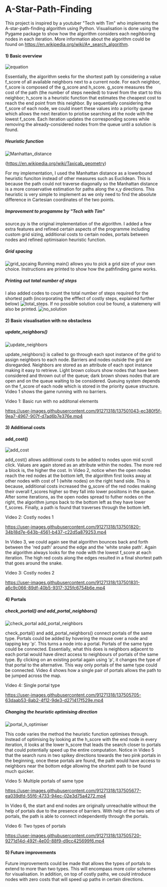 # A-Star-Path-Finding

This project is inspired by a youtuber "Tech with Tim" who implements the A-star-path-finding algorithm using Python. Visualisation is done using the Pygame package to show how the algorithm considers each negihboring nodes in each iteration. More information about the algorithm could be found on https://en.wikipedia.org/wiki/A*_search_algorithm.

#### 1) Basic overview
![equation](https://user-images.githubusercontent.com/91271318/137495297-7b3dde30-8212-4182-bf15-2be5a79811eb.png)

Essentially, the algorithm seeks for the shortest path by considering a value f_score of all available neighbors next to a current node. For each neighbor, f_score is composed of the g_score and h_score. g_score measures the cost of the path (the number of steps needed) to travel from the start to this neighbor; h_score is a heuristic function that estimates the cheapest cost to reach the end point from this neighbor. By sequentially considering the f_score of each node, we could insert these values into a priority queue which allows the next iteration to priotise searching at the node with the lowest f_score. Each iteration updates the corresponding scores while removing the already-considered nodes from the queue until a solution is found. 

##### Heuristic function
![Manhattan_distance](https://user-images.githubusercontent.com/91271318/137496871-1b7b3446-afb1-465c-9230-c9e8fd46c85c.png)

(https://en.wikipedia.org/wiki/Taxicab_geometry)

For my implementation, I used the Manhattan distance as a lowerbound heuristic funciton instead of other measures such as Euclidean. This is because the path could not traverse diagonally so the Manhattan distance is a more conservative estimation for paths along the x,y directions. This heuristic is very simple to implement as we only need to find the absolute difference in Cartesian coordinates of the two points. 

##### Improvement to progamme by "Tech with Tim"
source.py is the original implementation of the algorithm. I added a few extra features and refined certain aspects of the programme including custom grid sizing, additional costs to certain nodes, portals between nodes and refined optimisaion heuristic function.

##### Grid spacing
![grid_spcaing](https://user-images.githubusercontent.com/91271318/137500839-105d0726-c39f-469f-9606-ba1df9ae3758.png)
Running main() allows you to pick a grid size of your own choice. Instructions are printed to show how the pathfinding game works.

##### Printing out total number of steps
I also added codes to count the total number of steps required for the shortest path (incorporating the efffect of costly steps, explained further below) ![total_steps](https://user-images.githubusercontent.com/91271318/137507643-b9cc745e-2df0-4666-9a3c-f1c17a8a81dc.png). If no possible solution coul be found, a statemeny will also be printed. ![no_solution](https://user-images.githubusercontent.com/91271318/137507641-99555e89-7a53-43dc-bcd7-aabeaa2dfc00.png)

#### 2) Basic visualisation with no obstacless
##### update_neighbors()
![update_neighbors](https://user-images.githubusercontent.com/91271318/137501410-33db8d7c-12c9-40c0-a28d-9c65e1112ae9.png)

update_neighbors() is called to go through each spot instance of the grid to assign neighbors to each node. Barriers and nodes outside the grid are disregarded. Neighbors are stored as an attribute of each spot instance making it easy to retrieve. Light brown colours show nodes that have been considered and thrown out of the queue; dark brown shows nodes that are open and on the queue waiting to be considered. Queuing system depends on the f_score of each node which is stored in the priority queue structure. Video 1 shows the game running with no barriers.

Video 1: Basic run with no additonal elements

https://user-images.githubusercontent.com/91271318/137501043-ec380f5f-9ea7-4967-907f-d7ad6b7e376e.mp4

#### 3) Additional costs
#### add_cost()
![add_cost](https://user-images.githubusercontent.com/91271318/137504502-2a0061b9-400e-4092-854e-70896bcc8bca.png)

add_cost() allows additional costs to be added to nodes upon mid scroll click. Values are again stored as an attribute within the nodes. The more red a block is, the higher the cost. In Video 2, notice when the open nodes reach the red nodes at the bottom left, the algorithm first looks away at other nodes with cost of 1 (white nodes) on the right hand side. This is because, additional costs increased the g_score of the red nodes making their overall f_scores higher so they fall into lower posiitons in the queue. After some iterations, as the open nodes spread to futher nodes on the right, the algorithm jumps back to the bottom left as they have lower f_scores. Finally, a path is found that traverses through the bottom left.

Video 2: Costly nodes 1

https://user-images.githubusercontent.com/91271318/137501820-34b18d7e-643b-4561-b437-c22d5a879253.mp4

In Video 3, we could again see that algorithm bounces back and forth between the 'red path' around the edge and the 'white snake path'. Again the algorithm always looks for the node with the lowest f_score at each iteration. The high red costs along the edges resulted in a final shortest path that goes around the snake.

Video 3: Costly nodes 2

https://user-images.githubusercontent.com/91271318/137501831-a6c9c066-89df-40b5-9317-325fc6754b6e.mp4

#### 4) Portals
##### check_portal() and add_portal_neighbors()
![check_portal add_portal_neighbors](https://user-images.githubusercontent.com/91271318/137505099-a70aab4c-9ad5-4f99-ad9c-89898e5928ab.png)

check_portal() and add_portal_neighbors() connect portals of the same type. Portals could be added by hovering the mouse over a node and tapping key 'p'. This turns a node into a portal. Portals of the same type could be connected. Essentially, what this does is neighbors adjacent to each portal would have direct access to neighbours of portals of the same type. By clicking on an existing portal again using 'p', it changes the type of that portal to the alternative. This way only portals of the same type could be connected. Video 4 shows how a single pair of portals allows the path to be jumped across the map.

Video 4: Single portal type

https://user-images.githubusercontent.com/91271318/137505705-63daab53-8ab2-4f12-9de3-d271417f529e.mp4

##### Changing the heuristic optimising direction
![portal_h_optimiser](https://user-images.githubusercontent.com/91271318/137506538-f74c9b0d-6b58-4fa7-8447-7a9e523cfdfb.png)

This code varies the method the heuristic function optimises through. Instead of optimising by looking at the h_score with the end node in every iteration, it looks at the lower h_score that leads the search closer to portals that could potentially speed up the entire computation. Notice in Video 5 that the search runs in two spikey directions towards the two pink portals in the beginning, once these portals are found, the path would have access to neighbors near the bottom edge allowing the shortest path to be found much quicker.

Video 5: Multiple portals of same type

https://user-images.githubusercontent.com/91271318/137505677-ea039dfd-55f6-4733-94ec-02e3d75a4272.mp4

In Video 6, the start and end nodes are originally unreachable without the help of portals due to the presence of barriers. With help of the two sets of portals, the path is able to connect independently through the portals.

Video 6: Two types of portals

https://user-images.githubusercontent.com/91271318/137505720-9271d14d-492f-4e00-88f9-d9cc425699f6.mp4

#### 5) Future improvements
Future improvements could be made that allows the types of portals to extend to more than two types. This will encompass more color schemes for visualisation. In addition, on top of costly paths, we could introduce nodes with zero costs that will speed up paths in certain directions.







